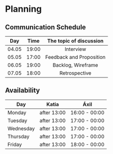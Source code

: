 # Planning

## Communication Schedule

| Day       |    Time    |    The topic of discussion      |
| --------- | :---------: |  :---------: |
| 04.05    | 19:00 | Interview   |
| 05.05   | 17:00 | Feedback and Proposition|
| 06.05 | 19:00 | Backlog, Wireframe |
| 07.05  | 18:00 | Retrospective   |


## Availability


| Day       |    Katia    |    Áxil      |
| --------- | :---------: |  :---------: |
| Monday    | after 13:00 | 16:00 - 00:00|
| Tuesday   | after 13:00 | 17:00 - 00:00|
| Wednesday | after 13:00 | 17:00 - 00:00|
| Thursday  | after 13:00 | 17:00 - 00:00|
| Friday    | after 13:00 | 18:00 - 00:00|
